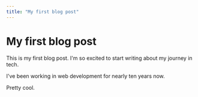 ```yaml
---
title: "My first blog post"
---
```


# My first blog post

This is my first blog post. I'm so excited to start writing about my journey in tech.

I've been working in web development for nearly ten years now.

Pretty cool.
